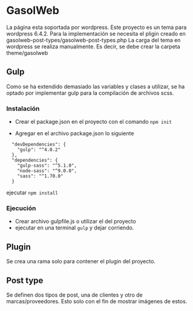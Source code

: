 # GasolWeb
La página esta soportada por wordpress. Este proyecto es un tema para wordpress 6.4.2.
Para la implementación se necesita el pligin creado en gasolweb-post-types/gasolweb-post-types.php
La carga del tema en wordpress se realiza manualmente. Es decir, se debe crear la carpeta theme/gasolweb

## Gulp
Como se ha extendido demasiado las variables y clases a utilizar, se ha optado por implementar gulp para la compilación de archivos scss.

### Instalación
- Crear el package.json en el proyecto con el comando `npm init`

- Agregar en el archivo package.json lo siguiente
```
  "devDependencies": {
    "gulp": "^4.0.2"
  },
  "dependencies": {
    "gulp-sass": "^5.1.0",
    "node-sass": "^9.0.0",
    "sass": "^1.70.0"
  }
```

ejecutar `npm install`

### Ejecución
- Crear archivo gulpfile.js o utilizar el del proyecto
- ejecutar en una terminal `gulp` y dejar corriendo.

## Plugin
Se crea una rama solo para contener el plugin del proyecto.

## Post type
Se definen dos tipos de post, una de clientes y otro de marcas/proveedores. Esto solo con el fin de mostrar imágenes de estos.
